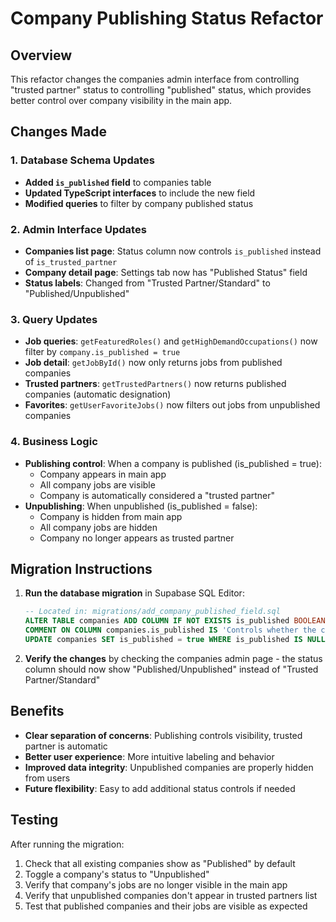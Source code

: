 # Company Publishing Status Refactor

## Overview
This refactor changes the companies admin interface from controlling "trusted partner" status to controlling "published" status, which provides better control over company visibility in the main app.

## Changes Made

### 1. Database Schema Updates
- **Added `is_published` field** to companies table
- **Updated TypeScript interfaces** to include the new field
- **Modified queries** to filter by company published status

### 2. Admin Interface Updates
- **Companies list page**: Status column now controls `is_published` instead of `is_trusted_partner`
- **Company detail page**: Settings tab now has "Published Status" field
- **Status labels**: Changed from "Trusted Partner/Standard" to "Published/Unpublished"

### 3. Query Updates
- **Job queries**: `getFeaturedRoles()` and `getHighDemandOccupations()` now filter by `company.is_published = true`
- **Job detail**: `getJobById()` now only returns jobs from published companies
- **Trusted partners**: `getTrustedPartners()` now returns published companies (automatic designation)
- **Favorites**: `getUserFavoriteJobs()` now filters out jobs from unpublished companies

### 4. Business Logic
- **Publishing control**: When a company is published (is_published = true):
  - Company appears in main app
  - All company jobs are visible
  - Company is automatically considered a "trusted partner"
- **Unpublishing**: When unpublished (is_published = false):
  - Company is hidden from main app
  - All company jobs are hidden
  - Company no longer appears as trusted partner

## Migration Instructions

1. **Run the database migration** in Supabase SQL Editor:
   ```sql
   -- Located in: migrations/add_company_published_field.sql
   ALTER TABLE companies ADD COLUMN IF NOT EXISTS is_published BOOLEAN DEFAULT true;
   COMMENT ON COLUMN companies.is_published IS 'Controls whether the company and its jobs are visible in the main app...';
   UPDATE companies SET is_published = true WHERE is_published IS NULL;
   ```

2. **Verify the changes** by checking the companies admin page - the status column should now show "Published/Unpublished" instead of "Trusted Partner/Standard"

## Benefits

- **Clear separation of concerns**: Publishing controls visibility, trusted partner is automatic
- **Better user experience**: More intuitive labeling and behavior
- **Improved data integrity**: Unpublished companies are properly hidden from users
- **Future flexibility**: Easy to add additional status controls if needed

## Testing

After running the migration:
1. Check that all existing companies show as "Published" by default
2. Toggle a company's status to "Unpublished"
3. Verify that company's jobs are no longer visible in the main app
4. Verify that unpublished companies don't appear in trusted partners list
5. Test that published companies and their jobs are visible as expected
